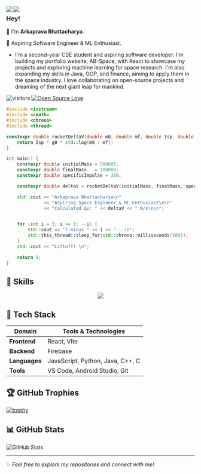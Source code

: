 <img align="left" src="https://raw.githubusercontent.com/orhun/orhun/refs/heads/master/assets/ratatui-spin-dark.gif#gh-dark-mode-only">
<img align="left" src="https://raw.githubusercontent.com/orhun/orhun/refs/heads/master/assets/ratatui-spin-light.gif#gh-light-mode-only">

### Hey!

👾 I'm **Arkaprava Bhattacharya**.

🦀 Aspiring Software Engineer & ML Enthusiast.

- I'm a second-year CSE student and aspiring software developer. I'm building my portfolio website, AB-Space, with React to showcase my projects and exploring machine learning for space research. I'm also expanding my skills in Java, OOP, and finance, aiming to apply them in the space industry. I love collaborating on open-source projects and dreaming of the next giant leap for mankind.

![visitors](https://visitor-badge.laobi.icu/badge?page_id=ABhattacharya-dev)
[![Open Source Love](https://badges.frapsoft.com/os/v1/open-source.svg?v=102)](https://github.com/ellerbrock/open-source-badge/)

```cpp
#include <iostream>
#include <cmath>
#include <chrono>
#include <thread>

constexpr double rocketDeltaV(double m0, double mf, double Isp, double g0 = 9.81) {
    return Isp * g0 * std::log(m0 / mf);
}

int main() {
    constexpr double initialMass = 500000;
    constexpr double finalMass   = 100000; 
    constexpr double specificImpulse = 300; 

    constexpr double deltaV = rocketDeltaV(initialMass, finalMass, specificImpulse);

    std::cout << "Arkaprava Bhattacharya\n"
              << "Aspiring Space Engineer & ML Enthusiast\n\n"
              << "Calculated Δv: " << deltaV << " m/s\n\n";


    for (int i = 3; i >= 0; --i) {
        std::cout << "T-minus " << i << "...\n";
        std::this_thread::sleep_for(std::chrono::milliseconds(500));
    }
    std::cout << "Liftoff! \n";

    return 0;
}

```




## 🚀 Skills

<p align="center">
  <img src="https://skillicons.dev/icons?i=c,cpp,firebase,git,java,js,python,react,vscode" />
</p>


## 🔧 Tech Stack

| Domain | Tools & Technologies |
|---|---|
| **Frontend** | React, Vite |
| **Backend** | Firebase |
| **Languages** | JavaScript, Python, Java, C++, C |
| **Tools** | VS Code, Android Studio, Git |
## 🏆 GitHub Trophies  
[![trophy](https://github-profile-trophy.vercel.app/?username=your-github-username&theme=nord&column=7)](https://github.com/ryo-ma/github-profile-trophy)

## 📊 GitHub Stats  
![GitHub Stats](https://github-readme-stats.vercel.app/api?username=ABhattacharya-dev&show_icons=true&theme=radical)

---  
✨ _Feel free to explore my repositories and connect with me!_

